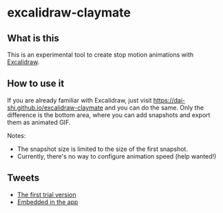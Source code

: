 # excalidraw-claymate

## What is this

This is an experimental tool to create stop motion animations with
[Excalidraw](https://excalidraw.com).

## How to use it

If you are already familiar with Excalidraw,
just visit <https://dai-shi.github.io/excalidraw-claymate>
and you can do the same.
Only the difference is the bottom area, where you can
add snapshots and export them as animated GIF.

Notes:
- The snapshot size is limited to the size of the first snapshot.
- Currently, there's no way to configure animation speed (help wanted!)

## Tweets

- [The first trial version](https://twitter.com/dai_shi/status/1267491837897367553)
- [Embedded in the app](https://twitter.com/dai_shi/status/1268221326822535168)
